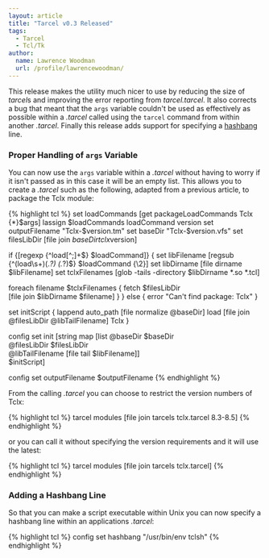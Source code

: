 ```yaml
---
layout: article
title: "Tarcel v0.3 Released"
tags:
  - Tarcel
  - Tcl/Tk
author:
  name: Lawrence Woodman
  url: /profile/lawrencewoodman/
---
```

This release makes the utility much nicer to use by reducing the size of <em>tarcel</em>s and improving the error reporting from _tarcel.tarcel_.  It also corrects a bug that meant that the `args` variable couldn't be used as effectively as possible within a _.tarcel_ called using the `tarcel` command from within another _.tarcel_.  Finally this release adds support for specifying a [hashbang](https://en.wikipedia.org/wiki/Shebang_%28Unix%29) line.

### Proper Handling of `args` Variable ###
You can now use the `args` variable within a _.tarcel_ without having to worry if it isn't passed as in this case it will be an empty list.  This allows you to create a _.tarcel_ such as the following, adapted from a previous article, to package the Tclx module:

{% highlight tcl %}
set loadCommands [get packageLoadCommands Tclx {*}$args]
lassign $loadCommands loadCommand version
set outputFilename "Tclx-$version.tm"
set baseDir "Tclx-$version.vfs"
set filesLibDir [file join $baseDir tclx$version]


if {[regexp {^load[^;]+$} $loadCommand]} {
  set libFilename [regsub {^(load\s+)(.*?) (.*?)$} $loadCommand {\2}]
  set libDirname [file dirname $libFilename]
  set tclxFilenames [glob -tails -directory $libDirname *.so *.tcl]

  foreach filename $tclxFilenames {
    fetch $filesLibDir \
          [file join $libDirname $filename]
  }
} else {
  error "Can't find package: Tclx"
}

set initScript {
  lappend auto_path [file normalize @baseDir]
  load [file join @filesLibDir @libTailFilename] Tclx
}

config set init [string map [list @baseDir $baseDir \
                                  @filesLibDir $filesLibDir \
                                  @libTailFilename [file tail $libFilename]] \
                            $initScript]

config set outputFilename $outputFilename
{% endhighlight %}


From the calling _.tarcel_ you can choose to restrict the version numbers of Tclx:

{% highlight tcl %}
tarcel modules [file join tarcels tclx.tarcel 8.3-8.5]
{% endhighlight %}

or you can call it without specifying the version requirements and it will use the latest:

{% highlight tcl %}
tarcel modules [file join tarcels tclx.tarcel]
{% endhighlight %}

### Adding a Hashbang Line ###
So that you can make a script executable within Unix you can now specify a hashbang line within an applications _.tarcel_:

{% highlight tcl %}
config set hashbang "/usr/bin/env tclsh"
{% endhighlight %}
